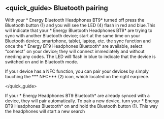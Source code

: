 ## <quick_guide> Bluetooth pairing

With your * Energy Bluetooth Headphones BT9* turned off press the Bluetooth button (1) and you will see the LED (4) flash in red and blue.This will indicate that your * Energy Bluetooth Headphones BT9* are trying to sync with another Bluetooth device; start at the same time on your Bluetooth device, smartphone, tablet, laptop, etc. the sync function and once the * Energy BT9 Headphones Bluetooth* are available, select “connect” on your device; they will connect immediately and without needing any codes. The LED will flash in blue to indicate that the device is switched on and in Bluetooth mode.


If your device has a NFC function, you can pair your devices by simply touching the *** NFC*** (2) icon, which located on the right earpiece.

</quick_guide>

If your * Energy Headphones BT9 Bluetooth* are already synced with a device, they will pair automatically. To pair a new device, turn your * Energy BT9 Headphones Bluetooth* on and hold the Bluetooth button (1). This way the headphones will start a new search
